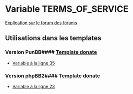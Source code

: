# Variable TERMS_OF_SERVICE
[Explication sur le forum des forums](http://forum.forumactif.com/t294113-listing-des-variables#TERMS_OF_SERVICE)
## Utilisations dans les templates
### Version PunBB#### [Template donate](punbb/donate.md)
* [Variable à la ligne 35](../punbb/donate.tpl#L35)
### Version phpBB2#### [Template donate](subsilver/donate.md)
* [Variable à la ligne 23](../subsilver/donate.tpl#L23)